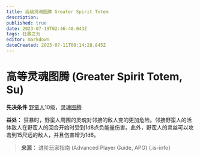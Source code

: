 ```yaml
---
title: 高级灵魂图腾 Greater Spirit Totem
description: 
published: true
date: 2023-07-19T02:46:48.043Z
tags: 狂暴之力
editor: markdown
dateCreated: 2023-07-11T00:14:28.845Z
---
```


# 高等灵魂图腾 (Greater Spirit Totem, Su)

**先决条件** [野蛮人](/野蛮人)10级，[灵魂图腾](/狂暴之力/灵魂图腾)

**益处：** 狂暴时，野蛮人周围的灵魂对邻接的敌人变的更加危险。邻接野蛮人的活体敌人在野蛮人的回合开始时受到1d8点负能量伤害。此外，野蛮人的灵丝可以攻击到15尺远的敌人，并且伤害增为1d6。

> **来源：** 进阶玩家指南 (Advanced Player Guide, APG)
{.is-info}
